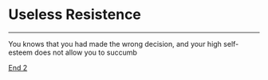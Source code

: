 # Useless Resistence
---
You knows that you had made the wrong decision, and your high self-esteem does not allow you to succumb

[End 2](../endings/end-2.md)